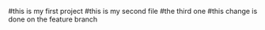 #this is my first project
#this is my second file
#the third one
#this change is done on the feature branch